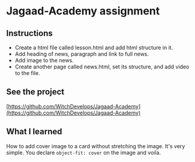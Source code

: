 # Jagaad-Academy assignment
## Instructions

* Create a html file called lesson.html and add html structure in it.
* Add heading of news, paragraph and link to full news.
* Add image to the news.
* Create another page called news.html, set its structure, and add video to the file.

## See the project
[https://github.com/WitchDevelops/Jagaad-Academy](https://github.com/WitchDevelops/Jagaad-Academy)
## What I learned
How to add cover image to a card without stretching the image. It's very simple. You declare ``` object-fit: cover ``` on the image and voila.

